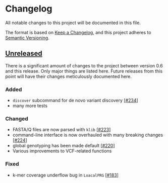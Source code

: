 # Changelog

All notable changes to this project will be documented in this file.

The format is based on
[Keep a Changelog](https://keepachangelog.com/en/1.0.0/), and this
project adheres to
[Semantic Versioning](https://semver.org/spec/v2.0.0.html).

## [Unreleased]

There is a significant amount of changes to the project between version
0.6 and this release. Only major things are listed here. Future releases
from this point will have their changes meticulously documented here.

### Added

- `discover` subcommand for de novo variant discovery [[#234][234]]
- many more tests

### Changed

- FASTA/Q files are now parsed with `klib` [[#223][223]]
- command-line interface is now overhauled with many breaking changes
  [[#224][224]]
- global genotyping has been made default [[#220][220]]
- Various improvements to VCF-related functions

### Fixed

- k-mer coverage underflow bug in `LoacalPRG` [[#183][183]]

[Unreleased]: https://github.com/olivierlacan/keep-a-changelog/compare/v0.6...HEAD

[183]: https://github.com/rmcolq/pandora/issues/183
[220]: https://github.com/rmcolq/pandora/pull/220
[223]: https://github.com/rmcolq/pandora/pull/223
[224]: https://github.com/rmcolq/pandora/pull/224
[234]: https://github.com/rmcolq/pandora/pull/234

